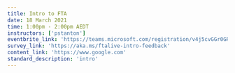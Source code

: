 ```yaml
---
title: Intro to FTA
date: 18 March 2021
time: 1:00pm - 2:00pm AEDT
instructors: ['pstanton']
eventbrite_link: 'https://teams.microsoft.com/registration/v4j5cvGGr0GRqy180BHbRw,pr-8AgIhOkeyrQ9TNpVEag,mlpoWrUX6UetNMya96gqCw,NAMKwjD7pE2e3-qJvGV6gQ,i0_25HhQLEWBBwb9Rw8jWg,bHOYBPkkJkmv1Ezz7EIHlw?mode=read&tenantId=72f988bf-86f1-41af-91ab-2d7cd011db47'
survey_link: 'https://aka.ms/ftalive-intro-feedback'
content_link: 'https://www.google.com'
standard_description: 'intro'
---
```


